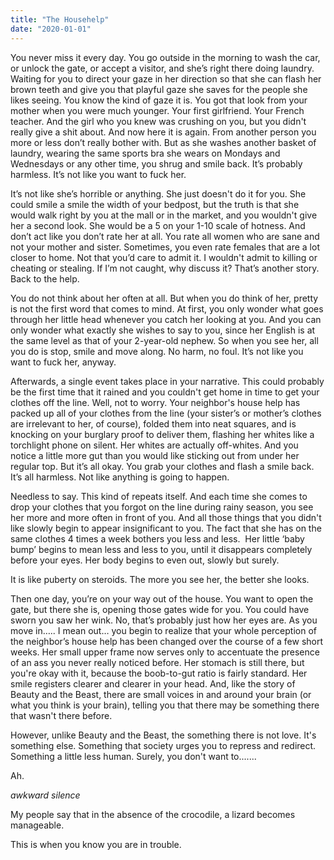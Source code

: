```yaml
---
title: "The Househelp"
date: "2020-01-01"
---
```


You never miss it every day. You go outside in the morning to wash the car, or unlock the gate, or accept a visitor, and she’s right there doing laundry. Waiting for you to direct your gaze in her direction so that she can flash her brown teeth and give you that playful gaze she saves for the people she likes seeing. You know the kind of gaze it is. You got that look from your mother when you were much younger. Your first girlfriend. Your French teacher. And the girl who you knew was crushing on you, but you didn't really give a shit about. And now here it is again. From another person you more or less don’t really bother with. But as she washes another basket of laundry, wearing the same sports bra she wears on Mondays and Wednesdays or any other time, you shrug and smile back. It’s probably harmless. It’s not like you want to fuck her.

It’s not like she’s horrible or anything. She just doesn't do it for you. She could smile a smile the width of your bedpost, but the truth is that she would walk right by you at the mall or in the market, and you wouldn't give her a second look. She would be a 5 on your 1-10 scale of hotness. And don’t act like you don’t rate her at all. You rate all women who are sane and not your mother and sister. Sometimes, you even rate females that are a lot closer to home. Not that you’d care to admit it. I wouldn't admit to killing or cheating or stealing. If I’m not caught, why discuss it? That’s another story. Back to the help.

You do not think about her often at all. But when you do think of her, pretty is not the first word that comes to mind. At first, you only wonder what goes through her little head whenever you catch her looking at you. And you can only wonder what exactly she wishes to say to you, since her English is at the same level as that of your 2-year-old nephew. So when you see her, all you do is stop, smile and move along. No harm, no foul. It’s not like you want to fuck her, anyway.

Afterwards, a single event takes place in your narrative. This could probably be the first time that it rained and you couldn't get home in time to get your clothes off the line. Well, not to worry. Your neighbor's house help has packed up all of your clothes from the line (your sister’s or mother’s clothes are irrelevant to her, of course), folded them into neat squares, and is knocking on your burglary proof to deliver them, flashing her whites like a torchlight phone on silent. Her whites are actually off-whites. And you notice a little more gut than you would like sticking out from under her regular top. But it’s all okay. You grab your clothes and flash a smile back. It’s all harmless. Not like anything is going to happen.

Needless to say. This kind of repeats itself. And each time she comes to drop your clothes that you forgot on the line during rainy season, you see her more and more often in front of you. And all those things that you didn't like slowly begin to appear insignificant to you. The fact that she has on the same clothes 4 times a week bothers you less and less.  Her little ‘baby bump’ begins to mean less and less to you, until it disappears completely before your eyes. Her body begins to even out, slowly but surely.

It is like puberty on steroids. The more you see her, the better she looks.

Then one day, you’re on your way out of the house. You want to open the gate, but there she is, opening those gates wide for you. You could have sworn you saw her wink. No, that’s probably just how her eyes are. As you move in….. I mean out… you begin to realize that your whole perception of the neighbor’s house help has been changed over the course of a few short weeks. Her small upper frame now serves only to accentuate the presence of an ass you never really noticed before. Her stomach is still there, but you're okay with it, because the boob-to-gut ratio is fairly standard. Her smile registers clearer and clearer in your head. And, like the story of Beauty and the Beast, there are small voices in and around your brain (or what you think is your brain), telling you that there may be something there that wasn't there before.

However, unlike Beauty and the Beast, the something there is not love. It's something else. Something that society urges you to repress and redirect. Something a little less human. Surely, you don't want to.......

Ah.

_awkward silence_

My people say that in the absence of the crocodile, a lizard becomes manageable.

This is when you know you are in trouble.
